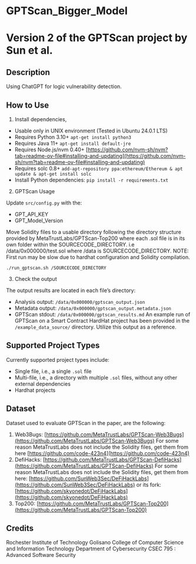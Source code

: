 # GPTScan_Bigger_Model
# Version 2 of the GPTScan project by Sun et al.

## Description

Using ChatGPT for logic vulnerability detection.

## How to Use

1. Install dependencies,

- Usable only in UNIX environment (Tested in Ubuntu 24.0.1 LTS)
- Requires Python 3.10+ `apt-get install python3`
- Requires Java 11+ `apt-get install default-jre`
- Requires Node.js/nvm 0.40+ [https://github.com/nvm-sh/nvm?tab=readme-ov-file#installing-and-updating](https://github.com/nvm-sh/nvm?tab=readme-ov-file#installing-and-updating)
- Requires solc 0.8+ `add-apt-repository ppa:ethereum/Ethereum & apt update & apt-get install solc`
- Install Python dependencies: `pip install -r requirements.txt`

2. GPTScan Usage

Update `src/config.py` with the:
- GPT_API_KEY
- GPT_Model_Version

Move Solidity files to a usable directory following the directory structure provided by MetaTrustLabs/GPTScan-Top200 where each .sol file is in its own folder within the SOURCECODE_DIRECTORY. i.e /data/0x000000/test.sol where /data is SOURCECODE_DIRECTORY.
NOTE: First run may be slow due to hardhat configuration and Solidity compilation.

```shell
./run_gptscan.sh /SOURCECODE_DIRECTORY
```

3. Check the output

The output results are located in each file’s directory:
- Analysis output: `/data/0x000000/gptscan_output.json`
- Metadata output: `/data/0x000000/gptscan_output.metadata.json`
- GPTScan stdout: `/data/0x000000/gptscan_results.md`
An example run of GPTScan on a Smart Contract HardHat project has been provided in the `/example_data_source/` directory. Utilize this output as a reference.

## Supported Project Types

Currently supported project types include:
- Single file, i.e., a single `.sol` file
- Multi-file, i.e., a directory with multiple `.sol` files, without any other external dependencies
- Hardhat projects

## Dataset

Dataset used to evaluate GPTScan in the paper, are the following:
1. Web3Bugs: [https://github.com/MetaTrustLabs/GPTScan-Web3Bugs](https://github.com/MetaTrustLabs/GPTScan-Web3Bugs) For some reason MetaTrustLabs does not include the Solidity files, get them from here [https://github.com/code-423n4](https://github.com/code-423n4)
2. DefiHacks: [https://github.com/MetaTrustLabs/GPTScan-DefiHacks](https://github.com/MetaTrustLabs/GPTScan-DefiHacks) For some reason MetaTrustLabs does not include the Solidity files, get them from here: [https://github.com/SunWeb3Sec/DeFiHackLabs](https://github.com/SunWeb3Sec/DeFiHackLabs) or its fork: [https://github.com/skyonedot/DeFiHackLabs](https://github.com/skyonedot/DeFiHackLabs)
3. Top200: [https://github.com/MetaTrustLabs/GPTScan-Top200](https://github.com/MetaTrustLabs/GPTScan-Top200)

## Credits
Rochester Institute of Technology
Golisano College of Computer Science and Information Technology
Department of Cybersecurity
CSEC 795 : Advanced Software Security
